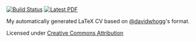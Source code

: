 [![Build Status](https://travis-ci.org/jeffreysimpson/new-cv.svg?branch=master)](https://travis-ci.org/jeffreysimpson/cv) [![Latest PDF](https://img.shields.io/badge/PDF-latest-orange.svg)](https://github.com/jeffreysimpson/new-cv/blob/master-pdf/cv.pdf) 

My automatically generated LaTeX CV based on [@davidwhogg](https://github.com/davidwhogg)'s format.

Licensed under [Creative Commons Attribution](http://creativecommons.org/licenses/by/4.0/)
